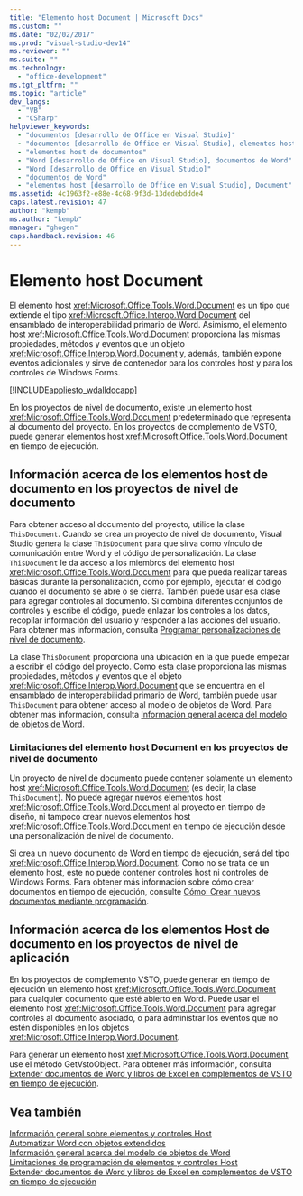 ```yaml
---
title: "Elemento host Document | Microsoft Docs"
ms.custom: ""
ms.date: "02/02/2017"
ms.prod: "visual-studio-dev14"
ms.reviewer: ""
ms.suite: ""
ms.technology: 
  - "office-development"
ms.tgt_pltfrm: ""
ms.topic: "article"
dev_langs: 
  - "VB"
  - "CSharp"
helpviewer_keywords: 
  - "documentos [desarrollo de Office en Visual Studio]"
  - "documentos [desarrollo de Office en Visual Studio], elementos host de documentos"
  - "elementos host de documentos"
  - "Word [desarrollo de Office en Visual Studio], documentos de Word"
  - "Word [desarrollo de Office en Visual Studio]"
  - "documentos de Word"
  - "elementos host [desarrollo de Office en Visual Studio], Document"
ms.assetid: 4c1963f2-e88e-4c68-9f3d-13dedebddde4
caps.latest.revision: 47
author: "kempb"
ms.author: "kempb"
manager: "ghogen"
caps.handback.revision: 46
---
```

# Elemento host Document
  El elemento host <xref:Microsoft.Office.Tools.Word.Document> es un tipo que extiende el tipo <xref:Microsoft.Office.Interop.Word.Document> del ensamblado de interoperabilidad primario de Word. Asimismo, el elemento host <xref:Microsoft.Office.Tools.Word.Document> proporciona las mismas propiedades, métodos y eventos que un objeto <xref:Microsoft.Office.Interop.Word.Document> y, además, también expone eventos adicionales y sirve de contenedor para los controles host y para los controles de Windows Forms.  
  
 [!INCLUDE[appliesto_wdalldocapp](../vsto/includes/appliesto-wdalldocapp-md.md)]  
  
 En los proyectos de nivel de documento, existe un elemento host <xref:Microsoft.Office.Tools.Word.Document> predeterminado que representa al documento del proyecto. En los proyectos de complemento de VSTO, puede generar elementos host <xref:Microsoft.Office.Tools.Word.Document> en tiempo de ejecución.  
  
## Información acerca de los elementos host de documento en los proyectos de nivel de documento  
 Para obtener acceso al documento del proyecto, utilice la clase `ThisDocument`. Cuando se crea un proyecto de nivel de documento, Visual Studio genera la clase `ThisDocument` para que sirva como vínculo de comunicación entre Word y el código de personalización. La clase `ThisDocument` le da acceso a los miembros del elemento host <xref:Microsoft.Office.Tools.Word.Document> para que pueda realizar tareas básicas durante la personalización, como por ejemplo, ejecutar el código cuando el documento se abre o se cierra. También puede usar esa clase para agregar controles al documento. Si combina diferentes conjuntos de controles y escribe el código, puede enlazar los controles a los datos, recopilar información del usuario y responder a las acciones del usuario. Para obtener más información, consulta [Programar personalizaciones de nivel de documento](../vsto/programming-document-level-customizations.md).  
  
 La clase `ThisDocument` proporciona una ubicación en la que puede empezar a escribir el código del proyecto. Como esta clase proporciona las mismas propiedades, métodos y eventos que el objeto <xref:Microsoft.Office.Interop.Word.Document> que se encuentra en el ensamblado de interoperabilidad primario de Word, también puede usar `ThisDocument` para obtener acceso al modelo de objetos de Word.  Para obtener más información, consulta [Información general acerca del modelo de objetos de Word](../vsto/word-object-model-overview.md).  
  
### Limitaciones del elemento host Document en los proyectos de nivel de documento  
 Un proyecto de nivel de documento puede contener solamente un elemento host <xref:Microsoft.Office.Tools.Word.Document> \(es decir, la clase `ThisDocument`\). No puede agregar nuevos elementos host <xref:Microsoft.Office.Tools.Word.Document> al proyecto en tiempo de diseño, ni tampoco crear nuevos elementos host <xref:Microsoft.Office.Tools.Word.Document> en tiempo de ejecución desde una personalización de nivel de documento.  
  
 Si crea un nuevo documento de Word en tiempo de ejecución, será del tipo <xref:Microsoft.Office.Interop.Word.Document>. Como no se trata de un elemento host, este no puede contener controles host ni controles de Windows Forms. Para obtener más información sobre cómo crear documentos en tiempo de ejecución, consulte [Cómo: Crear nuevos documentos mediante programación](../vsto/how-to-programmatically-create-new-documents.md).  
  
## Información acerca de los elementos Host de documento en los proyectos de nivel de aplicación  
 En los proyectos de complemento VSTO, puede generar en tiempo de ejecución un elemento host <xref:Microsoft.Office.Tools.Word.Document> para cualquier documento que esté abierto en Word. Puede usar el elemento host <xref:Microsoft.Office.Tools.Word.Document> para agregar controles al documento asociado, o para administrar los eventos que no estén disponibles en los objetos <xref:Microsoft.Office.Interop.Word.Document>.  
  
 Para generar un elemento host <xref:Microsoft.Office.Tools.Word.Document>, use el método GetVstoObject. Para obtener más información, consulta [Extender documentos de Word y libros de Excel en complementos de VSTO en tiempo de ejecución](../vsto/extending-word-documents-and-excel-workbooks-in-vsto-add-ins-at-run-time.md).  
  
## Vea también  
 [Información general sobre elementos y controles Host](../vsto/host-items-and-host-controls-overview.md)   
 [Automatizar Word con objetos extendidos](../vsto/automating-word-by-using-extended-objects.md)   
 [Información general acerca del modelo de objetos de Word](../vsto/word-object-model-overview.md)   
 [Limitaciones de programación de elementos y controles Host](../vsto/programmatic-limitations-of-host-items-and-host-controls.md)   
 [Extender documentos de Word y libros de Excel en complementos de VSTO en tiempo de ejecución](../vsto/extending-word-documents-and-excel-workbooks-in-vsto-add-ins-at-run-time.md)  
  
  